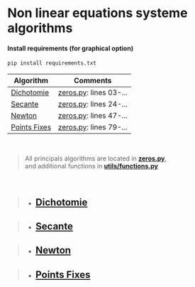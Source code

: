 # Non linear equations systeme algorithms

#### Install requirements (for graphical option)

```bash
pip install requirements.txt
```


| Algorithm                                     | Comments                                              |
|-----------------------------------------------|-------------------------------------------------------|
| [Dichotomie](zeros.py#L03)                        | [zeros.py](zeros.py#L03): lines 03-...               |
| [Secante](zeros.py#L24)                 | [zeros.py](zeros.py#L24): lines 24-...              |
| [Newton](zeros.py#L47)                           | [zeros.py](zeros.py#L47): lines 47-...              |
| [Points Fixes](zeros.py#L79)     | [zeros.py](zeros.py#L79): lines 79-...  |

<br>

> All principals algorithms are located in **[zeros.py](zeros.py)**, <br>
> and additional functions in **[utils/functions.py](utils/functions.py)**

<br />

> * ## [Dichotomie](zeros.py#L03)

> * ## [Secante](zeros.py#L24)

> * ## [Newton](zeros.py#L47)

> * ## [Points Fixes](zeros.py#L79)
